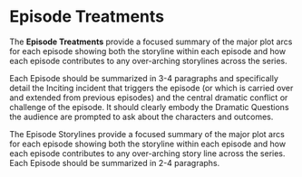 <!-- # Episode Breakdown -->
# Episode Treatments

The **Episode Treatments** provide a focused summary of the major plot arcs for each episode showing both the storyline within each episode and how each episode contributes to any over-arching storylines across the series.

Each Episode should be summarized in 3-4 paragraphs and specifically detail the Inciting incident that triggers the episode (or which is carried over and extended from previous episodes) and the central dramatic conflict or challenge of the episode. It should clearly embody the Dramatic Questions the audience are prompted to ask about the characters and outcomes.

The Episode Storylines provide a focused summary of the major plot arcs for each episode showing both the storyline within each episode and how each episode contributes to any over-arching story line across the series. Each Episode should be summarized in 2-4 paragraphs.
